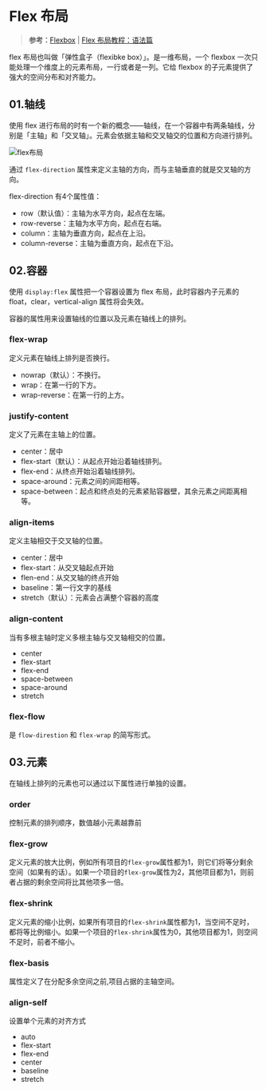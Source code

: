 # Flex 布局

> **参考：**[Flexbox](https://codepen.io/enxaneta/pen/adLPwv) | [Flex 布局教程：语法篇](https://www.ruanyifeng.com/blog/2015/07/flex-grammar.html)

flex 布局也叫做「弹性盒子（flexibke box）」。是一维布局，一个 flexbox 一次只能处理一个维度上的元素布局，一行或者是一列。它给 flexbox 的子元素提供了强大的空间分布和对齐能力。

## 01.轴线

使用 flex 进行布局的时有一个新的概念——轴线，在一个容器中有两条轴线，分别是「主轴」和「交叉轴」。元素会依据主轴和交叉轴交的位置和方向进行排列。

![flex布局](https://www.ruanyifeng.com/blogimg/asset/2015/bg2015071004.png)

通过 `flex-direction` 属性来定义主轴的方向，而与主轴垂直的就是交叉轴的方向。

flex-direction 有4个属性值：

- row（默认值）：主轴为水平方向，起点在左端。
- row-reverse：主轴为水平方向，起点在右端。
- column：主轴为垂直方向，起点在上沿。
- column-reverse：主轴为垂直方向，起点在下沿。

## 02.容器

使用 `display:flex` 属性把一个容器设置为 flex 布局，此时容器内子元素的  float，clear，vertical-align 属性将会失效。

容器的属性用来设置轴线的位置以及元素在轴线上的排列。

### flex-wrap

定义元素在轴线上排列是否换行。

- nowrap（默认）：不换行。
- wrap：在第一行的下方。
- wrap-reverse：在第一行的上方。

### justify-content

定义了元素在主轴上的位置。

- center：居中
- flex-start（默认）：从起点开始沿着轴线排列。
- flex-end：从终点开始沿着轴线排列。
- space-around：元素之间的间距相等。
- space-between：起点和终点处的元素紧贴容器壁，其余元素之间距离相等。

### align-items

定义主轴相交于交叉轴的位置。

- center：居中
- flex-start：从交叉轴起点开始
- flen-end：从交叉轴的终点开始
- baseline：第一行文字的基线
- stretch（默认）：元素会占满整个容器的高度

### align-content

当有多根主轴时定义多根主轴与交叉轴相交的位置。

- center
- flex-start
- flex-end
- space-between
- space-around
- stretch

### flex-flow

是 `flow-direstion` 和 `flex-wrap` 的简写形式。

## 03.元素

在轴线上排列的元素也可以通过以下属性进行单独的设置。

### order

控制元素的排列顺序，数值越小元素越靠前

### flex-grow

定义元素的放大比例，例如所有项目的`flex-grow`属性都为1，则它们将等分剩余空间（如果有的话）。如果一个项目的`flex-grow`属性为2，其他项目都为1，则前者占据的剩余空间将比其他项多一倍。

### flex-shrink

定义元素的缩小比例，如果所有项目的`flex-shrink`属性都为1，当空间不足时，都将等比例缩小。如果一个项目的`flex-shrink`属性为0，其他项目都为1，则空间不足时，前者不缩小。


### flex-basis

属性定义了在分配多余空间之前,项目占据的主轴空间。

### align-self

设置单个元素的对齐方式

- auto
- flex-start
- flex-end
- center
- baseline
- stretch

